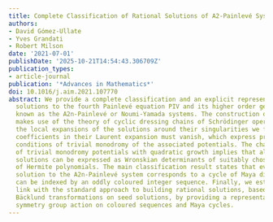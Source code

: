 ```yaml
---
title: Complete Classification of Rational Solutions of A2-Painlevé Systems
authors:
- David Gómez-Ullate
- Yves Grandati
- Robert Milson
date: '2021-07-01'
publishDate: '2025-10-21T14:54:43.306709Z'
publication_types:
- article-journal
publication: '*Advances in Mathematics*'
doi: 10.1016/j.aim.2021.107770
abstract: We provide a complete classification and an explicit representation of rational
  solutions to the fourth Painlevé equation PIV and its higher order generalizations
  known as the A2n-Painlevé or Noumi-Yamada systems. The construction of solutions
  makes use of the theory of cyclic dressing chains of Schrödinger operators. Studying
  the local expansions of the solutions around their singularities we find that some
  coefficients in their Laurent expansion must vanish, which express precisely the
  conditions of trivial monodromy of the associated potentials. The characterization
  of trivial monodromy potentials with quadratic growth implies that all rational
  solutions can be expressed as Wronskian determinants of suitably chosen sequences
  of Hermite polynomials. The main classification result states that every rational
  solution to the A2n-Painlevé system corresponds to a cycle of Maya diagrams, which
  can be indexed by an oddly coloured integer sequence. Finally, we establish the
  link with the standard approach to building rational solutions, based on applying
  Bäcklund transformations on seed solutions, by providing a representation for the
  symmetry group action on coloured sequences and Maya cycles.
---
```

